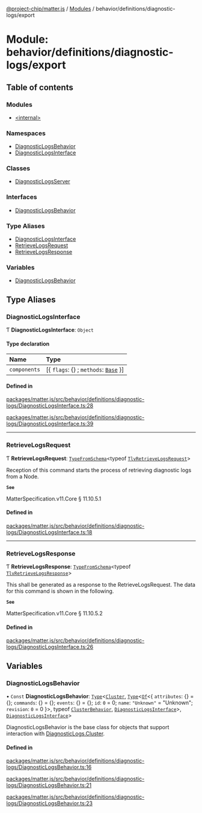 [@project-chip/matter.js](../README.md) / [Modules](../modules.md) / behavior/definitions/diagnostic-logs/export

# Module: behavior/definitions/diagnostic-logs/export

## Table of contents

### Modules

- [\<internal\>](behavior_definitions_diagnostic_logs_export._internal_.md)

### Namespaces

- [DiagnosticLogsBehavior](behavior_definitions_diagnostic_logs_export.DiagnosticLogsBehavior.md)
- [DiagnosticLogsInterface](behavior_definitions_diagnostic_logs_export.DiagnosticLogsInterface.md)

### Classes

- [DiagnosticLogsServer](../classes/behavior_definitions_diagnostic_logs_export.DiagnosticLogsServer.md)

### Interfaces

- [DiagnosticLogsBehavior](../interfaces/behavior_definitions_diagnostic_logs_export.DiagnosticLogsBehavior-1.md)

### Type Aliases

- [DiagnosticLogsInterface](behavior_definitions_diagnostic_logs_export.md#diagnosticlogsinterface)
- [RetrieveLogsRequest](behavior_definitions_diagnostic_logs_export.md#retrievelogsrequest)
- [RetrieveLogsResponse](behavior_definitions_diagnostic_logs_export.md#retrievelogsresponse)

### Variables

- [DiagnosticLogsBehavior](behavior_definitions_diagnostic_logs_export.md#diagnosticlogsbehavior)

## Type Aliases

### DiagnosticLogsInterface

Ƭ **DiagnosticLogsInterface**: `Object`

#### Type declaration

| Name | Type |
| :------ | :------ |
| `components` | [\{ `flags`: {} ; `methods`: [`Base`](../interfaces/behavior_definitions_diagnostic_logs_export.DiagnosticLogsInterface.Base.md)  }] |

#### Defined in

[packages/matter.js/src/behavior/definitions/diagnostic-logs/DiagnosticLogsInterface.ts:28](https://github.com/project-chip/matter.js/blob/0c058ae17fdba4c0b89b8b13c309011d51782299/packages/matter.js/src/behavior/definitions/diagnostic-logs/DiagnosticLogsInterface.ts#L28)

[packages/matter.js/src/behavior/definitions/diagnostic-logs/DiagnosticLogsInterface.ts:39](https://github.com/project-chip/matter.js/blob/0c058ae17fdba4c0b89b8b13c309011d51782299/packages/matter.js/src/behavior/definitions/diagnostic-logs/DiagnosticLogsInterface.ts#L39)

___

### RetrieveLogsRequest

Ƭ **RetrieveLogsRequest**: [`TypeFromSchema`](tlv_export.md#typefromschema)\<typeof [`TlvRetrieveLogsRequest`](cluster_export.DiagnosticLogs.md#tlvretrievelogsrequest)\>

Reception of this command starts the process of retrieving diagnostic logs from a Node.

**`See`**

MatterSpecification.v11.Core § 11.10.5.1

#### Defined in

[packages/matter.js/src/behavior/definitions/diagnostic-logs/DiagnosticLogsInterface.ts:18](https://github.com/project-chip/matter.js/blob/0c058ae17fdba4c0b89b8b13c309011d51782299/packages/matter.js/src/behavior/definitions/diagnostic-logs/DiagnosticLogsInterface.ts#L18)

___

### RetrieveLogsResponse

Ƭ **RetrieveLogsResponse**: [`TypeFromSchema`](tlv_export.md#typefromschema)\<typeof [`TlvRetrieveLogsResponse`](cluster_export.DiagnosticLogs.md#tlvretrievelogsresponse)\>

This shall be generated as a response to the RetrieveLogsRequest. The data for this command is shown in the
following.

**`See`**

MatterSpecification.v11.Core § 11.10.5.2

#### Defined in

[packages/matter.js/src/behavior/definitions/diagnostic-logs/DiagnosticLogsInterface.ts:26](https://github.com/project-chip/matter.js/blob/0c058ae17fdba4c0b89b8b13c309011d51782299/packages/matter.js/src/behavior/definitions/diagnostic-logs/DiagnosticLogsInterface.ts#L26)

## Variables

### DiagnosticLogsBehavior

• `Const` **DiagnosticLogsBehavior**: [`Type`](../interfaces/behavior_cluster_export.ClusterBehavior.Type.md)\<[`Cluster`](../interfaces/cluster_export.DiagnosticLogs.Cluster.md), [`Type`](../interfaces/behavior_cluster_export.ClusterBehavior.Type.md)\<[`Of`](../interfaces/cluster_export.ClusterType.Of.md)\<\{ `attributes`: {} = \{}; `commands`: {} = \{}; `events`: {} = \{}; `id`: ``0`` = 0; `name`: ``"Unknown"`` = "Unknown"; `revision`: ``0`` = 0 }\>, typeof [`ClusterBehavior`](behavior_cluster_export.ClusterBehavior.md), [`DiagnosticLogsInterface`](behavior_definitions_diagnostic_logs_export.md#diagnosticlogsinterface)\>, [`DiagnosticLogsInterface`](behavior_definitions_diagnostic_logs_export.md#diagnosticlogsinterface)\>

DiagnosticLogsBehavior is the base class for objects that support interaction with [DiagnosticLogs.Cluster](cluster_export.DiagnosticLogs.md#cluster).

#### Defined in

[packages/matter.js/src/behavior/definitions/diagnostic-logs/DiagnosticLogsBehavior.ts:16](https://github.com/project-chip/matter.js/blob/0c058ae17fdba4c0b89b8b13c309011d51782299/packages/matter.js/src/behavior/definitions/diagnostic-logs/DiagnosticLogsBehavior.ts#L16)

[packages/matter.js/src/behavior/definitions/diagnostic-logs/DiagnosticLogsBehavior.ts:21](https://github.com/project-chip/matter.js/blob/0c058ae17fdba4c0b89b8b13c309011d51782299/packages/matter.js/src/behavior/definitions/diagnostic-logs/DiagnosticLogsBehavior.ts#L21)

[packages/matter.js/src/behavior/definitions/diagnostic-logs/DiagnosticLogsBehavior.ts:23](https://github.com/project-chip/matter.js/blob/0c058ae17fdba4c0b89b8b13c309011d51782299/packages/matter.js/src/behavior/definitions/diagnostic-logs/DiagnosticLogsBehavior.ts#L23)
